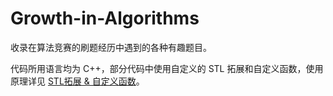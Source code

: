 # Growth-in-Algorithms
收录在算法竞赛的刷题经历中遇到的各种有趣题目。

代码所用语言均为 C++，部分代码中使用自定义的 STL 拓展和自定义函数，使用原理详见 [STL拓展 & 自定义函数](./STL拓展%20%26%20自定义函数/)。

